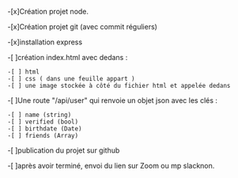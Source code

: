 -[x]Création projet node.

-[x]Création projet git (avec commit réguliers)

-[x]installation express

-[ ]création index.html avec dedans :

    -[ ] html
    -[ ] css ( dans une feuille appart )
    -[ ] une image stockée à côté du fichier html et appelée dedans

-[ ]Une route "/api/user" qui renvoie un objet json avec les clés :

    -[ ] name (string)
    -[ ] verified (bool)
    -[ ] birthdate (Date)
    -[ ] friends (Array)

-[ ]publication du projet sur github

-[ ]après avoir terminé, envoi du lien sur Zoom ou mp slacknon.
